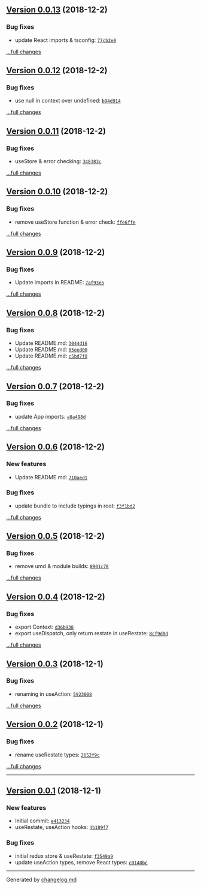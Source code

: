 ## [Version 0.0.13](https://github.com/animify/useRestate/releases/tag/v0.0.13) (2018-12-2)

### Bug fixes

- update React imports & tsconfig: [`77cb2e0`](https://github.com/animify/useRestate/commit/77cb2e0)

[...full changes](https://github.com/animify/useRestate/compare/v0.0.12...v0.0.13)

## [Version 0.0.12](https://github.com/animify/useRestate/releases/tag/v0.0.12) (2018-12-2)

### Bug fixes

- use null in context over undefined: [`b94d914`](https://github.com/animify/useRestate/commit/b94d914)

[...full changes](https://github.com/animify/useRestate/compare/v0.0.11...v0.0.12)

## [Version 0.0.11](https://github.com/animify/useRestate/releases/tag/v0.0.11) (2018-12-2)

### Bug fixes

- useStore & error checking: [`348383c`](https://github.com/animify/useRestate/commit/348383c)

[...full changes](https://github.com/animify/useRestate/compare/v0.0.10...v0.0.11)

## [Version 0.0.10](https://github.com/animify/useRestate/releases/tag/v0.0.10) (2018-12-2)

### Bug fixes

- remove useStore function & error check: [`ffe6ffe`](https://github.com/animify/useRestate/commit/ffe6ffe)

[...full changes](https://github.com/animify/useRestate/compare/v0.0.9...v0.0.10)

## [Version 0.0.9](https://github.com/animify/useRestate/releases/tag/v0.0.9) (2018-12-2)

### Bug fixes

- Update imports in README: [`7af93e5`](https://github.com/animify/useRestate/commit/7af93e5)

[...full changes](https://github.com/animify/useRestate/compare/v0.0.8...v0.0.9)

## [Version 0.0.8](https://github.com/animify/useRestate/releases/tag/v0.0.8) (2018-12-2)

### Bug fixes

- Update README.md: [`3044d16`](https://github.com/animify/useRestate/commit/3044d16)
- Update README.md: [`85eed00`](https://github.com/animify/useRestate/commit/85eed00)
- Update README.md: [`c5bd7f8`](https://github.com/animify/useRestate/commit/c5bd7f8)

[...full changes](https://github.com/animify/useRestate/compare/v0.0.7...v0.0.8)

## [Version 0.0.7](https://github.com/animify/useRestate/releases/tag/v0.0.7) (2018-12-2)

### Bug fixes

- update App imports: [`a8a498d`](https://github.com/animify/useRestate/commit/a8a498d)

[...full changes](https://github.com/animify/useRestate/compare/v0.0.6...v0.0.7)

## [Version 0.0.6](https://github.com/animify/useRestate/releases/tag/v0.0.6) (2018-12-2)

### New features

- Update README.md: [`710aed1`](https://github.com/animify/useRestate/commit/710aed1)

### Bug fixes

- update bundle to include typings in root: [`f3f1bd2`](https://github.com/animify/useRestate/commit/f3f1bd2)

[...full changes](https://github.com/animify/useRestate/compare/v0.0.5...v0.0.6)

## [Version 0.0.5](https://github.com/animify/useRestate/releases/tag/v0.0.5) (2018-12-2)

### Bug fixes

- remove umd & module builds: [`8901c78`](https://github.com/animify/useRestate/commit/8901c78)

[...full changes](https://github.com/animify/useRestate/compare/v0.0.4...v0.0.5)

## [Version 0.0.4](https://github.com/animify/useRestate/releases/tag/v0.0.4) (2018-12-2)

### Bug fixes

- export Context: [`d36b938`](https://github.com/animify/useRestate/commit/d36b938)
- export useDispatch, only return restate in useRestate: [`8cf9d0d`](https://github.com/animify/useRestate/commit/8cf9d0d)

[...full changes](https://github.com/animify/useRestate/compare/v0.0.3...v0.0.4)

## [Version 0.0.3](https://github.com/animify/useRestate/releases/tag/v0.0.3) (2018-12-1)

### Bug fixes

- renaming in useAction: [`5923008`](https://github.com/animify/useRestate/commit/5923008)

[...full changes](https://github.com/animify/useRestate/compare/v0.0.2...v0.0.3)

## [Version 0.0.2](https://github.com/animify/useRestate/releases/tag/v0.0.2) (2018-12-1)

### Bug fixes

- rename useRestate types: [`2652f9c`](https://github.com/animify/useRestate/commit/2652f9c)

[...full changes](https://github.com/animify/useRestate/compare/v0.0.1...v0.0.2)


---


## [Version 0.0.1](https://github.com/animify/useRestate/releases/tag/v0.0.1) (2018-12-1)

### New features

- Initial commit: [`e413234`](https://github.com/animify/useRestate/commit/e413234)
- useRestate, useAction hooks: [`4b189f7`](https://github.com/animify/useRestate/commit/4b189f7)

### Bug fixes

- initial redux store & useRestate: [`f3549a9`](https://github.com/animify/useRestate/commit/f3549a9)
- update useAction types, remove React types: [`c0148bc`](https://github.com/animify/useRestate/commit/c0148bc)

---

Generated by [changelog.md](https://github.com/egoist/changelog.md)
